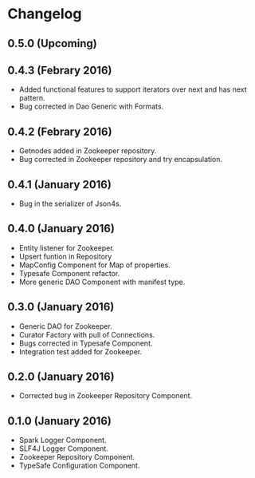 # Changelog

## 0.5.0 (Upcoming)

## 0.4.3 (Febrary 2016)

- Added functional features to support iterators over next and has next pattern.
- Bug corrected in Dao Generic with Formats.

## 0.4.2 (Febrary 2016)

- Getnodes added in Zookeeper repository.
- Bug corrected in Zookeeper repository and try encapsulation.

## 0.4.1 (January 2016)

- Bug in the serializer of Json4s.

## 0.4.0 (January 2016)

- Entity listener for Zookeeper.
- Upsert funtion in Repository
- MapConfig Component for Map of properties.
- Typesafe Component refactor.
- More generic DAO Component with manifest type.


## 0.3.0 (January 2016)

- Generic DAO for Zookeeper.
- Curator Factory with pull of Connections.
- Bugs corrected in Typesafe Component.
- Integration test added for Zookeeper.


## 0.2.0 (January 2016)

- Corrected bug in Zookeeper Repository Component.


## 0.1.0 (January 2016)

- Spark Logger Component.
- SLF4J Logger Component.
- Zookeeper Repository Component.
- TypeSafe Configuration Component.
